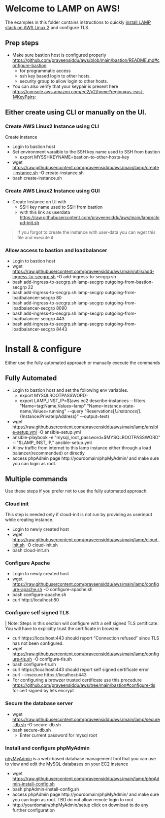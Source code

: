 # Welcome to LAMP on AWS!

The examples in this folder contains instructions to quickly [install LAMP stack on AWS Linux 2](https://docs.aws.amazon.com/AWSEC2/latest/UserGuide/ec2-lamp-amazon-linux-2.html) and configure TLS. 

## Prep steps
- Make sure bastion host is configured properly https://github.com/praveensiddu/aws/blob/main/bastion/README.md#configure-bastion
  - for programmatic access
  - ssh key based login to other hosts.
  - security group to allow login to other hosts.
- You can also verify that your keypair is present here https://console.aws.amazon.com/ec2/v2/home?region=us-east-1#KeyPairs:
## Either create using CLI or manually on the UI.
### Create AWS Linux2 Instance using CLI
Create  instance
- Login to bastion host
- Set environment varaible to the SSH key name used to SSH from bastion
  - export MYSSHKEYNAME=bastion-to-other-hosts-key
- wget https://raw.githubusercontent.com/praveensiddu/aws/main/lamp/create-instance.sh -O create-instance.sh
- bash create-instance.sh
### Create AWS Linux2 Instance using GUI
- Create Instance on UI with 
  - SSH key name used to SSH from bastion
  - with this link as userdata https://raw.githubusercontent.com/praveensiddu/aws/main/lamp/cloud-init.sh
> If you forgot to create the instance with user-data you can wget this file and execute it

###  Allow access to bastion and loadbalancer
- Login to bastion host
- wget https://raw.githubusercontent.com/praveensiddu/aws/main/utils/add-ingress-to-secgrp.sh -O add-ingress-to-secgrp.sh
- bash add-ingress-to-secgrp.sh lamp-secgrp outgoing-from-bastion-secgrp 22
- bash add-ingress-to-secgrp.sh lamp-secgrp outgoing-from-loadbalancer-secgrp 80
- bash add-ingress-to-secgrp.sh lamp-secgrp outgoing-from-loadbalancer-secgrp 8090
- bash add-ingress-to-secgrp.sh lamp-secgrp outgoing-from-loadbalancer-secgrp 443
- bash add-ingress-to-secgrp.sh lamp-secgrp outgoing-from-loadbalancer-secgrp 8443

# Install & configure
Either use the fully automated approach or manually execute the commands
## Fully Automated
- Login to bastion host and set the following env variables.
  - export MYSQLROOTPASSWORD=
  - export LAMP_INST_IP=$(aws ec2 describe-instances --filters "Name=tag:Name,Values=lamp" "Name=instance-state-name,Values=running" --query "Reservations[*].Instances[*].{Instance:PrivateIpAddress}" --output=text)
- wget https://raw.githubusercontent.com/praveensiddu/aws/main/lamp/ansible-setup.yml -O ansible-setup.yml
- ansible-playbook -e  "mysql_root_password=$MYSQLROOTPASSWORD" -i "$LAMP_INST_IP,"  ansible-setup.yml
- Allow traffic from internet to this lamp instance either through a load balancer(recommended) or directly
- access phpAdmin page http://yourdomain/phpMyAdmin/ and make sure you can login as root.

## Multiple commands
Use these steps if you prefer not to use the fully automated approach.
###  Cloud init
This step is needed only if cloud-init is not run by providing as userinput while creating instance.
- Login to newly created host
- wget https://raw.githubusercontent.com/praveensiddu/aws/main/lamp/cloud-init.sh -O cloud-init.sh
- bash cloud-init.sh
###  Configure Apache 
- Login to newly created host
- wget https://raw.githubusercontent.com/praveensiddu/aws/main/lamp/configure-apache.sh -O configure-apache.sh
- bash configure-apache.sh
- curl http://localhost:80
###  Configure self signed TLS
| Note: Steps in this section will configure with a self signed TLS certificate. You will have to explicitly trust the certificate in browzer.
- curl https://localhost:443  should report "Connection refused" since TLS has not been configured.
- wget https://raw.githubusercontent.com/praveensiddu/aws/main/lamp/configure-tls.sh -O configure-tls.sh
- bash configure-tls.sh
- curl https://localhost:443  should report self signed certificate error
- curl --insecure https://localhost:443
- For configuring a browzer trusted certificate use this procedure  https://github.com/praveensiddu/aws/tree/main/bastion#configure-tls for cert signed by  lets encrypt
###  Secure the database server
- wget https://raw.githubusercontent.com/praveensiddu/aws/main/lamp/secure-db.sh -O secure-db.sh
- bash secure-db.sh
  - Enter current password for mysql root 

### Install  and configure phpMyAdmin
[phyMyAdmin](https://www.phpmyadmin.net/) is a web-based database management tool that you can use to view and edit the MySQL databases on your EC2 instance
- wget https://raw.githubusercontent.com/praveensiddu/aws/main/lamp/phpAdmin-install-config.sh
- bash phpAdmin-install-config.sh
- access phpAdmin page http://yourdomain/phpMyAdmin/ and make sure you can login as root. TBD do not allow remote login to root
- http://yourdomain/phpMyAdmin/setup click on download to do any further configuration

